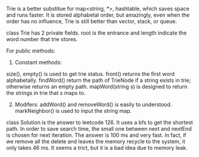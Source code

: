 Trie is a better substitue for map<string, *>, hashtable<string>, which saves space and runs faster. It is stored alphabetal order, but amazingly, even when the order has no influence, Trie is still better than vector<string>, stack<strign>, or queue<string>.

class Trie has 2 private fields. root is the entrance and length indicate the word number that trie stores.

For public methods:

  1. Constant methods:

  size(), empty() is used to get trie status. 
  front() returns the first word alphabetally. 
  findWord() return the path of TrieNode if a string exists in trie; otherwise returns an empty path.
  mapWord(string s) is designed to return the strings in trie that s maps to.

  2. Modifers:
  addWord() and removeWord() is easily to understood.
  markNeighbor() is used to input the string map.

class Solution is the answer to leetcode 126. It uses a bfs to get the shortest path. In order to save search time, the small one between next and nextEnd is chosen for next iteration. The answer is 100 ms and very fast. In fact, if we remove all the delete and leaves the memory recycle to the system, it only takes 46 ms. It seems a trict, but it is a bad idea due to memory leak.
